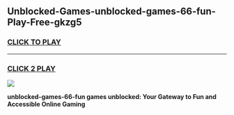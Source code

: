 
## Unblocked-Games-unblocked-games-66-fun-Play-Free-gkzg5
<h3>
<a href="https://premium76.site?title=unblocked-games-66-fun&ref=10A">CLICK TO PLAY</a></h3>
<hr>

<h3>
<a href="https://premium76.site?title=unblocked-games-66-fun&ref=10A">CLICK 2 PLAY</a>
  
</h3>

<a href="https://premium76.site?title=unblocked-games-66-fun&ref=10A"><img src="https://clearcache.store/games.png"></a>


**unblocked-games-66-fun games unblocked: Your Gateway to Fun and Accessible Online Gaming**
